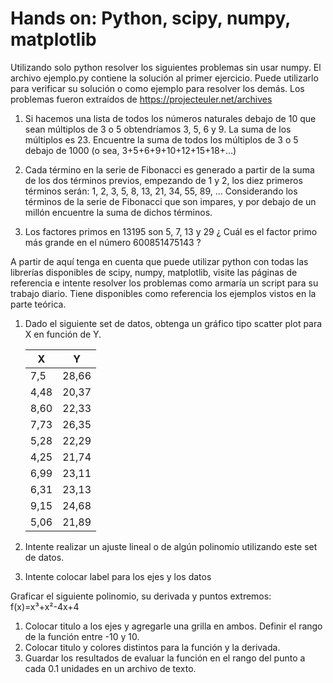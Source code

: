 # Hands on: Python, scipy, numpy, matplotlib

Utilizando solo python resolver los siguientes problemas sin usar numpy. El archivo  ejemplo.py contiene la solución al primer ejercicio. Puede utilizarlo para verificar su solución o como ejemplo para resolver los demás. Los problemas fueron extraídos de https://projecteuler.net/archives 

  1. Si hacemos una lista de todos los números naturales debajo de 10 que sean múltiplos de 3 o 5 obtendríamos 3, 5, 6 y 9. La suma de los múltiplos es 23. Encuentre la suma de todos los múltiplos de 3 o 5 debajo de 1000 (o sea, 3+5+6+9+10+12+15+18+...)

  2. Cada término en la serie de Fibonacci es generado a partir de la suma de los dos términos previos, empezando de 1 y 2, los diez primeros términos serán: 1, 2, 3, 5, 8, 13, 21, 34, 55, 89, … Considerando los términos de la serie de Fibonacci que son impares, y por debajo de un millón encuentre la suma de dichos términos.

  3.  Los factores primos en  13195 son 5, 7, 13 y 29 ¿ Cuál es el factor primo más grande en el número  600851475143 ?



A partir de aquí tenga en cuenta que puede utilizar python con todas las librerías disponibles de scipy, numpy, matplotlib, visite las páginas de referencia e intente resolver los problemas como armaría un script para su trabajo diario. Tiene disponibles como referencia los ejemplos vistos en la parte teórica.

  1. Dado el siguiente set de datos, obtenga un gráfico tipo scatter plot para X en función de Y.

        | X   |  Y  |
        |-----|-----|
        | 7,5 |28,66|
        |4,48 |20,37|
        |8,60 |22,33|
        |7,73 |26,35|
        |5,28 |22,29|
        |4,25 |21,74|
        |6,99 |23,11|
        |6,31 |23,13|
        |9,15 |24,68|
        |5,06 |21,89|

  2. Intente realizar un ajuste lineal o de algún polinomio utilizando este set de datos.
	
  3. Intente colocar label para los ejes y los datos



Graficar el siguiente polinomio, su derivada y puntos extremos:  f(x)=x³+x²-4x+4

  1. Colocar titulo a los ejes y agregarle  una grilla en ambos. Definir el rango de la función entre -10 y 10.
  2. Colocar titulo y colores distintos para la función y la derivada.
  3. Guardar los resultados de evaluar la función en el rango del punto a cada 0.1 unidades en un archivo de texto.

